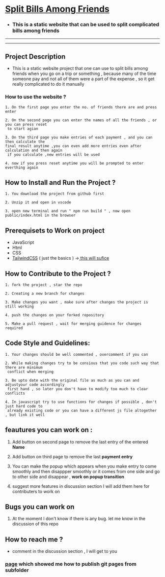 # [Split Bills Among Friends](https://mohitgedar.github.io/split-bills/)
- ### This is a static website that can be used to split complicated bills among friends
------
------
## Project Description

- This is a static website project that one can use to split bills among friends when you go on a trip or something , because many of the time someone pay and not all of them were a part of the expense , so it get really complicated to do it manually 

 ### **How to use the website ?**
 
    1. On the first page you enter the no. of friends there are and press enter

    2. On the second page you can enter the names of all the friends , or you can press reset
     to start agian

    3. On the third page you make entries of each payment , and you can then calculate the 
    final result anytime ,you can even add more entries even after calculation and then again
     if you calculate ,new entries will be used 

    4. now if you press reset anytime you will be prompted to enter everthing again


##  How to Install and Run the Project ?

    1. You download the project from github first 

    2. Unzip it and open in vscode 

    3. open new terminal and run " npm run build " , now open public/index.html in the browser 


## Prerequisets to Work on project

- JavaScript
- Html
- CSS 
- [TailwindCSS](https://tailwindcss.com/) ( just the basics ) ->[ this will sufice ](https://www.youtube.com/watch?v=G5YDmWNU_tc)

## How to Contribute to the Project ?

    1. fork the project , star the repo

    2. Creating a new branch for changes

    3. Make changes you want , make sure after changes the project is still working

    4. push the changes on your forked repository 

    5. Make a pull request , wait for merging guidence for changes required


## Code Style and Guidelines:

    1. Your changes should be well commented , overcomment if you can

    2. While making changes try to be consious that you code such way that there are minimum
     conflict when merging

    3. Be upto date with the original file as much as you can and adjustyour code accordingly
     first hand , so later you don't have to modify too much to clear conflicts

    4. In javascript try to use functions for changes if possible , don't just hard code to
     already existing code or you can have a different js file altogether , but link it well


## feautures you can work on :

1. Add button on second page to remove the last entry of the entered **Name**

2. Add button on third page to remove the last **payment entry**

3. You can make the popup which appears when you make entry to come smoothly and then disappper smoothly  or it comes from one side and go to other side and disappear , **work on popup transition**

4. suggest more features in discussion section I will add them here for contributers to work on 

## Bugs you can work on 

1. At the moment I don't know if there is any bug. let me know in the discussion of this repo


## How to reach me ? 

- comment in the discussion section , I will get to you 











### [page](https://stackoverflow.com/questions/36782467/set-subdirectory-as-website-root-on-github-pages) which showed me how to publish git pages from subfolder
